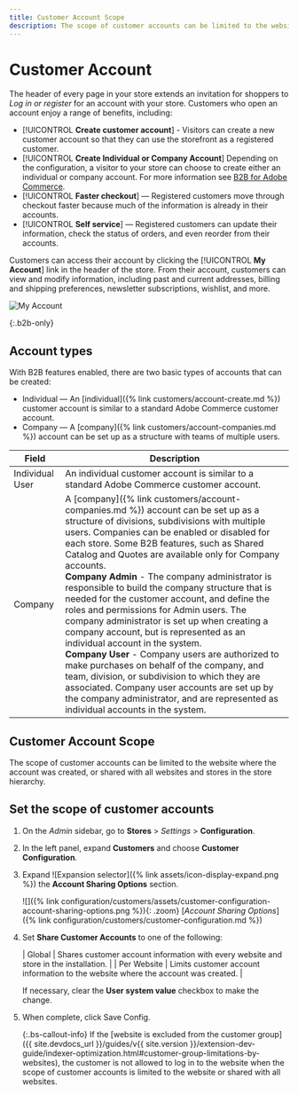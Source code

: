 ```yaml
---
title: Customer Account Scope
description: The scope of customer accounts can be limited to the website where the account was created, or shared with all websites and stores in the store hierarchy.
---
```


# Customer Account

The header of every page in your store extends an invitation for shoppers to _Log in or register_ for an account with your store. Customers who open an account enjoy a range of benefits, including:

* [!UICONTROL **Create customer account**] - Visitors can create a new customer account so that they can use the storefront as a registered customer.
* [!UICONTROL **Create Individual or Company Account**] Depending on the configuration, a visitor to your store can choose to create either an individual or company account. For more information see [B2B for Adobe Commerce](../b2b/introduction.md).
* [!UICONTROL **Faster checkout**] — Registered customers move through checkout faster because much of the information is already in their accounts.
* [!UICONTROL **Self service**] — Registered customers can update their information, check the status of orders, and even reorder from their accounts.

Customers can access their account by clicking the [!UICONTROL **My Account**] link in the header of the store. From their account, customers can view and modify information, including past and current addresses, billing and shipping preferences, newsletter subscriptions, wishlist, and more.

![My Account](/assets/account-dashboard-my-account.png)<!-- zoom -->

{:.b2b-only}
## Account types

With B2B features enabled, there are two basic types of accounts that can be created:

* Individual — An [individual]({% link customers/account-create.md %}) customer account is similar to a standard Adobe Commerce customer account.
* Company — A [company]({% link customers/account-companies.md %}) account can be set up as a structure with teams of multiple users.

|Field|Description|
|--- |--- |
|Individual User|An individual customer account is similar to a standard Adobe Commerce customer account.|
|Company|A [company]({% link customers/account-companies.md %}) account can be set up as a structure of divisions, subdivisions with multiple users. Companies can be enabled or disabled for each store. Some B2B features, such as Shared Catalog and Quotes are available only for Company accounts. <br/>**Company Admin** - The company administrator is responsible to build the company structure that is needed for the customer account, and define the roles and permissions for  Admin users. The company administrator is set up when creating a company account, but is represented as an individual account in the system. <br/>**Company User** - Company users are authorized to make purchases on behalf of the company, and team, division, or subdivision to which they are associated. Company user accounts are set up by the company administrator, and are represented as individual accounts in the system.|

## Customer Account Scope

The scope of customer accounts can be limited to the website where the account was created, or shared with all websites and stores in the store hierarchy.

## Set the scope of customer accounts

1. On the _Admin_ sidebar, go to **Stores** > _Settings_ > **Configuration**.

1. In the left panel, expand **Customers** and choose **Customer Configuration**.

1. Expand ![Expansion selector]({% link assets/icon-display-expand.png %}) the **Account Sharing Options** section.

   ![]({% link configuration/customers/assets/customer-configuration-account-sharing-options.png %}){: .zoom}
   [_Account Sharing Options_]({% link configuration/customers/customer-configuration.md %})

1. Set **Share Customer Accounts** to one of the following:

   | Global | Shares customer account information with every website and store in the installation. |
   | Per Website | Limits customer account information to the website where the account was created. |

   If necessary, clear the **User system value** checkbox to make the change.

1. When complete, click <span class="btn">Save Config</span>.

   {:.bs-callout-info}
   If the [website is excluded from the customer group]({{ site.devdocs_url }}/guides/v{{ site.version }}/extension-dev-guide/indexer-optimization.html#customer-group-limitations-by-websites), the customer is not allowed to log in to the website when the scope of customer accounts is limited to the website or shared with all websites.
